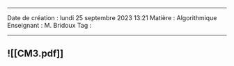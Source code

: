  ---

 Date de création : lundi 25 septembre 2023 13:21
 Matière : Algorithmique
 Enseignant : M. Bridoux
 Tag :

---

 ![[CM3.pdf]]
 ---

 